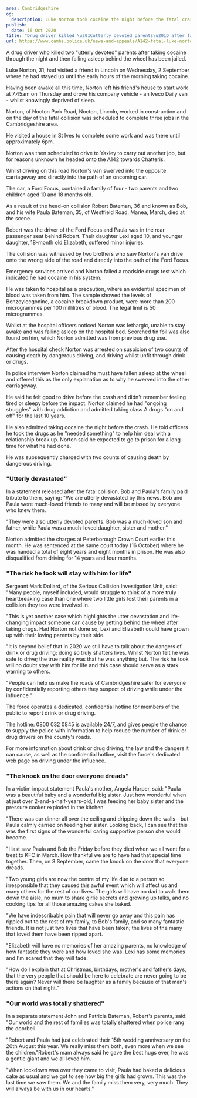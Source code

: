 ```yaml
area: Cambridgeshire
og:
  description: Luke Norton took cocaine the night before the fatal crash
publish:
  date: 16 Oct 2020
title: "Drug driver killed \u201Cutterly devoted parents\u201D after falling asleep at wheel"
url: https://www.cambs.police.uk/news-and-appeals/A142-fatal-luke-norton-sentencing
```

A drug driver who killed two "utterly devoted" parents after taking cocaine through the night and then falling asleep behind the wheel has been jailed.

Luke Norton, 31, had visited a friend in Lincoln on Wednesday, 2 September where he had stayed up until the early hours of the morning taking cocaine.

Having been awake all this time, Norton left his friend's house to start work at 7.45am on Thursday and drove his company vehicle - an Iveco Daily van - whilst knowingly deprived of sleep.

Norton, of Nocton Park Road, Nocton, Lincoln, worked in construction and on the day of the fatal collision was scheduled to complete three jobs in the Cambridgeshire area.

He visited a house in St Ives to complete some work and was there until approximately 6pm.

Norton was then scheduled to drive to Yaxley to carry out another job, but for reasons unknown he headed onto the A142 towards Chatteris.

Whilst driving on this road Norton's van swerved into the opposite carriageway and directly into the path of an oncoming car.

The car, a Ford Focus, contained a family of four - two parents and two children aged 10 and 18 months old.

As a result of the head-on collision Robert Bateman, 36 and known as Bob, and his wife Paula Bateman, 35, of Westfield Road, Manea, March, died at the scene.

Robert was the driver of the Ford Focus and Paula was in the rear passenger seat behind Robert. Their daughter Lexi aged 10, and younger daughter, 18-month old Elizabeth, suffered minor injuries.

The collision was witnessed by two brothers who saw Norton's van drive onto the wrong side of the road and directly into the path of the Ford Focus.

Emergency services arrived and Norton failed a roadside drugs test which indicated he had cocaine in his system.

He was taken to hospital as a precaution, where an evidential specimen of blood was taken from him. The sample showed the levels of Benzoylecgonine, a cocaine breakdown product, were more than 200 microgrammes per 100 millilitres of blood. The legal limit is 50 microgrammes.

Whilst at the hospital officers noticed Norton was lethargic, unable to stay awake and was falling asleep on the hospital bed. Scorched tin foil was also found on him, which Norton admitted was from previous drug use.

After the hospital check Norton was arrested on suspicion of two counts of causing death by dangerous driving, and driving whilst unfit through drink or drugs.

In police interview Norton claimed he must have fallen asleep at the wheel and offered this as the only explanation as to why he swerved into the other carriageway.

He said he felt good to drive before the crash and didn't remember feeling tired or sleepy before the impact. Norton claimed he had "ongoing struggles" with drug addiction and admitted taking class A drugs "on and off" for the last 10 years.

He also admitted taking cocaine the night before the crash. He told officers he took the drugs as he "needed something" to help him deal with a relationship break up. Norton said he expected to go to prison for a long time for what he had done.

He was subsequently charged with two counts of causing death by dangerous driving.

### "Utterly devastated"

In a statement released after the fatal collision, Bob and Paula's family paid tribute to them, saying: "We are utterly devastated by this news. Bob and Paula were much-loved friends to many and will be missed by everyone who knew them.

"They were also utterly devoted parents. Bob was a much-loved son and father, while Paula was a much-loved daughter, sister and mother."

Norton admitted the charges at Peterborough Crown Court earlier this month. He was sentenced at the same court today (16 October) where he was handed a total of eight years and eight months in prison. He was also disqualified from driving for 14 years and four months.

### "The risk he took will stay with him for life"

Sergeant Mark Dollard, of the Serious Collision Investigation Unit, said: "Many people, myself included, would struggle to think of a more truly heartbreaking case than one where two little girls lost their parents in a collision they too were involved in.

"This is yet another case which highlights the utter devastation and life-changing impact someone can cause by getting behind the wheel after taking drugs. Had Norton not done so, Lexi and Elizabeth could have grown up with their loving parents by their side.

"It is beyond belief that in 2020 we still have to talk about the dangers of drink or drug driving; doing so truly shatters lives. Whilst Norton felt he was safe to drive; the true reality was that he was anything but. The risk he took will no doubt stay with him for life and this case should serve as a stark warning to others.

"People can help us make the roads of Cambridgeshire safer for everyone by confidentially reporting others they suspect of driving while under the influence."

The force operates a dedicated, confidential hotline for members of the public to report drink or drug driving.

The hotline: 0800 032 0845 is available 24/7, and gives people the chance to supply the police with information to help reduce the number of drink or drug drivers on the county's roads.

For more information about drink or drug driving, the law and the dangers it can cause, as well as the confidential hotline, visit the force's dedicated web page on driving under the influence.

### "The knock on the door everyone dreads"

In a victim impact statement Paula's mother, Angela Harper, said: "Paula was a beautiful baby and a wonderful big sister. Just how wonderful when at just over 2-and-a-half-years-old, I was feeding her baby sister and the pressure cooker exploded in the kitchen.

"There was our dinner all over the ceiling and dripping down the walls - but Paula calmly carried on feeding her sister. Looking back, I can see that this was the first signs of the wonderful caring supportive person she would become.

"I last saw Paula and Bob the Friday before they died when we all went for a treat to KFC in March. How thankful we are to have had that special time together. Then, on 3 September, came the knock on the door that everyone dreads.

"Two young girls are now the centre of my life due to a person so irresponsible that they caused this awful event which will affect us and many others for the rest of our lives. The girls will have no dad to walk them down the aisle, no mum to share girlie secrets and growing up talks, and no cooking tips for all those amazing cakes she baked.

"We have indescribable pain that will never go away and this pain has rippled out to the rest of my family, to Bob's family, and so many fantastic friends. It is not just two lives that have been taken; the lives of the many that loved them have been ripped apart.

"Elizabeth will have no memories of her amazing parents, no knowledge of how fantastic they were and how loved she was. Lexi has some memories and I'm scared that they will fade.

"How do I explain that at Christmas, birthdays, mother's and father's days, that the very people that should be here to celebrate are never going to be there again? Never will there be laughter as a family because of that man's actions on that night."

### "Our world was totally shattered"

In a separate statement John and Patricia Bateman, Robert's parents, said: "Our world and the rest of families was totally shattered when police rang the doorbell.

"Robert and Paula had just celebrated their 15th wedding anniversary on the 20th August this year. We really miss them both, even more when we see the children."Robert's mam always said he gave the best hugs ever, he was a gentle giant and we all loved him.

"When lockdown was over they came to visit, Paula had baked a delicious cake as usual and we got to see how big the girls had grown. This was the last time we saw them. We and the family miss them very, very much. They will always be with us in our hearts."
